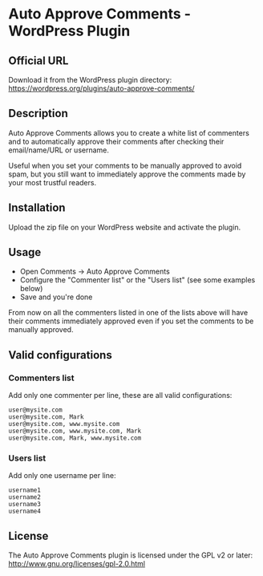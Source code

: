 # Auto Approve Comments - WordPress Plugin

## Official URL
Download it from the WordPress plugin directory:  
https://wordpress.org/plugins/auto-approve-comments/


## Description
Auto Approve Comments allows you to create a white list of commenters and to automatically approve their comments after checking their email/name/URL or username.  
  
Useful when you set your comments to be manually approved to avoid spam, but you still want to immediately approve the comments made by your most trustful readers.

## Installation
Upload the zip file on your WordPress website and activate the plugin.

## Usage
* Open Comments -> Auto Approve Comments
* Configure the "Commenter list" or the "Users list" (see some examples below)
* Save and you're done

From now on all the commenters listed in one of the lists above will have their comments immediately approved even if you set the comments to be manually approved.

## Valid configurations

### Commenters list
Add only one commenter per line, these are all valid configurations:  
```
user@mysite.com  
user@mysite.com, Mark  
user@mysite.com, www.mysite.com  
user@mysite.com, www.mysite.com, Mark  
user@mysite.com, Mark, www.mysite.com  
```

### Users list
Add only one username per line:  
```
username1
username2
username3
username4
```

## License
The Auto Approve Comments plugin is licensed under the GPL v2 or later:  
http://www.gnu.org/licenses/gpl-2.0.html

